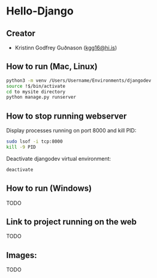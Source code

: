 # Hello-Django

## Creator
* Kristinn Godfrey Guðnason (kgg16@hi.is)

## How to run (Mac, Linux)
```sh
python3 -m venv /Users/Username/Environments/djangodev
source !$/bin/activate
cd to mysite directory 
python manage.py runserver
```

## How to stop running webserver
Display processes running on port 8000 and kill PID:
```sh
sudo lsof -i tcp:8000
kill -9 PID

```
Deactivate djangodev virtual environment:
```sh
deactivate
```

## How to run (Windows)
TODO

## Link to project running on the web
TODO

## Images:
TODO
